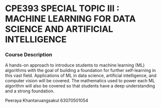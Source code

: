 # CPE393 SPECIAL TOPIC III : MACHINE LEARNING FOR DATA SCIENCE AND ARTIFICIAL INTELLIGENCE

### Course Description
A hands-on approach to introduce students to machine learning (ML) algorithms with the goal of building a foundation for further self-learning in this vast field. Applications of ML in data science, artificial intelligence, and computer vision will be covered. The mathematics used to power each ML algorithm will also be covered so that students have a deep understanding and a strong foundation.

Peeraya Khantaruangsakul 63070501054
